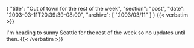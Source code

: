 {
  "title": "Out of town for the rest of the week",
  "section": "post",
  "date": "2003-03-11T20:39:39-08:00",
  "archive": [
    "2003/03/11"
  ]
}
{{< verbatim >}}
<P>I'm heading to sunny Seattle for the rest of the week so no updates until then.
{{< /verbatim >}}
